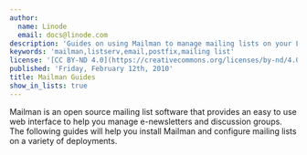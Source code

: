 ```yaml
---
author:
  name: Linode
  email: docs@linode.com
description: 'Guides on using Mailman to manage mailing lists on your Linode.'
keywords: 'mailman,listserv,email,postfix,mailing list'
license: '[CC BY-ND 4.0](https://creativecommons.org/licenses/by-nd/4.0)'
published: 'Friday, February 12th, 2010'
title: Mailman Guides
show_in_lists: true
---
```


Mailman is an open source mailing list software that provides an easy to use web interface to help you manage e-newsletters and discussion groups. The following guides will help you install Mailman and configure mailing lists on a variety of deployments.
